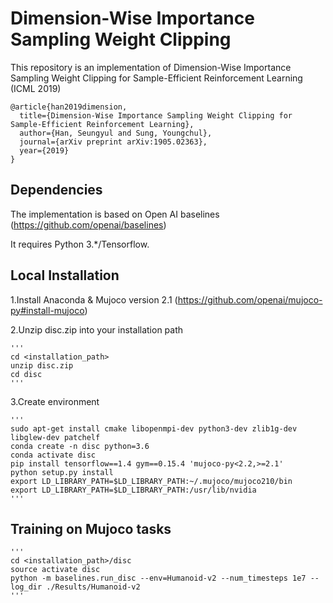 # Dimension-Wise Importance Sampling Weight Clipping

This repository is an implementation of Dimension-Wise Importance Sampling Weight Clipping for Sample-Efficient Reinforcement Learning (ICML 2019)
```
@article{han2019dimension,
  title={Dimension-Wise Importance Sampling Weight Clipping for Sample-Efficient Reinforcement Learning},
  author={Han, Seungyul and Sung, Youngchul},
  journal={arXiv preprint arXiv:1905.02363},
  year={2019}
}
```

## Dependencies
The implementation is based on Open AI baselines (https://github.com/openai/baselines)

It requires Python 3.*/Tensorflow.

## Local Installation

1.Install Anaconda & Mujoco version 2.1 (https://github.com/openai/mujoco-py#install-mujoco)

2.Unzip disc.zip into your installation path

    '''
    cd <installation_path>
    unzip disc.zip
    cd disc
    '''
    
3.Create environment

    '''
    sudo apt-get install cmake libopenmpi-dev python3-dev zlib1g-dev libglew-dev patchelf
    conda create -n disc python=3.6
    conda activate disc
    pip install tensorflow==1.4 gym==0.15.4 'mujoco-py<2.2,>=2.1'
    python setup.py install
    export LD_LIBRARY_PATH=$LD_LIBRARY_PATH:~/.mujoco/mujoco210/bin
    export LD_LIBRARY_PATH=$LD_LIBRARY_PATH:/usr/lib/nvidia
    '''

## Training on Mujoco tasks
    '''
    cd <installation_path>/disc
    source activate disc
    python -m baselines.run_disc --env=Humanoid-v2 --num_timesteps 1e7 --log_dir ./Results/Humanoid-v2
    '''



